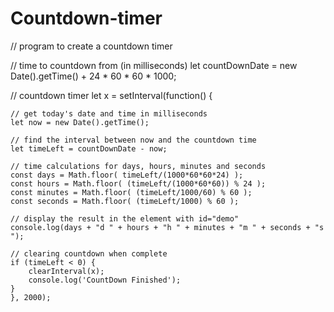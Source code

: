 # Countdown-timer
// program to create a countdown timer

// time to countdown from (in milliseconds)
let countDownDate = new Date().getTime() + 24 * 60 * 60 * 1000;

// countdown timer
let x = setInterval(function() {

    // get today's date and time in milliseconds
    let now = new Date().getTime();

    // find the interval between now and the countdown time
    let timeLeft = countDownDate - now;

    // time calculations for days, hours, minutes and seconds
    const days = Math.floor( timeLeft/(1000*60*60*24) );
    const hours = Math.floor( (timeLeft/(1000*60*60)) % 24 );
    const minutes = Math.floor( (timeLeft/1000/60) % 60 );
    const seconds = Math.floor( (timeLeft/1000) % 60 );

    // display the result in the element with id="demo"
    console.log(days + "d " + hours + "h " + minutes + "m " + seconds + "s ");

    // clearing countdown when complete
    if (timeLeft < 0) {
        clearInterval(x);
        console.log('CountDown Finished');
    }
    }, 2000);
